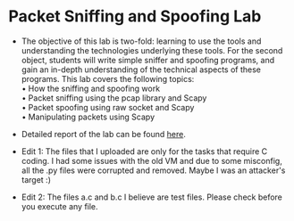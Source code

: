 # Packet Sniffing and Spoofing Lab
- The objective of this lab is two-fold: learning to use the tools and understanding the technologies underlying these tools. For the second object, students will write simple sniffer and spoofing programs, and gain
an in-depth understanding of the technical aspects of these programs. This lab covers the following topics:</br>
• How the sniffing and spoofing work</br>
• Packet sniffing using the pcap library and Scapy</br>
• Packet spoofing using raw socket and Scapy</br>
• Manipulating packets using Scapy

- Detailed report of the lab can be found [here](https://github.com/mutaharmujahid/seedlabs/blob/main/Packet%20Sniffing%20and%20Spoofing/Packet%20Sniffing%20and%20Spoofing%20Lab.pdf).


- Edit 1: The files that I uploaded are only for the tasks that require C coding. I had some issues with the old VM and due to some misconfig, all the .py files were corrupted and removed. Maybe I was an attacker's target :)
- Edit 2: The files a.c and b.c I believe are test files. Please check before you execute any file.
